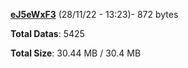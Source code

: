 [**eJ5eWxF3**](/data/eJ5eWxF3.txt) (28/11/22 - 13:23)- 872 bytes

**Total Datas**: 5425

**Total Size**: 30.44 MB / 30.4 MB